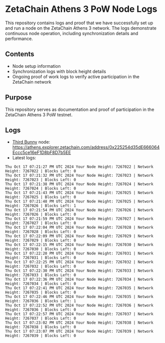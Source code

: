 # ZetaChain Athens 3 PoW Node Logs
This repository contains logs and proof that we have successfully set up and run a node on the ZetaChain Athens 3 network. The logs demonstrate continuous node operation, including synchronization details and performance.

## Contents
- Node setup information
- Synchronization logs with block height details
- Ongoing proof of work logs to verify active participation in the ZetaChain network

## Purpose
This repository serves as documentation and proof of participation in the ZetaChain Athens 3 PoW testnet.

## Logs

- [Third Bunny](https://thirdbunny.xyz/) node: https://athens.explorer.zetachain.com/address/0x225254d35dE666064Eccc5ce16eF1D8bF8D7b5EE
- Latest logs:
```
Thu Oct 17 07:21:27 PM UTC 2024 Your Node Height: 7267022 | Network Height: 7267022 | Blocks Left: 0
Thu Oct 17 07:21:32 PM UTC 2024 Your Node Height: 7267023 | Network Height: 7267023 | Blocks Left: 0
Thu Oct 17 07:21:38 PM UTC 2024 Your Node Height: 7267024 | Network Height: 7267024 | Blocks Left: 0
Thu Oct 17 07:21:43 PM UTC 2024 Your Node Height: 7267025 | Network Height: 7267025 | Blocks Left: 0
Thu Oct 17 07:21:48 PM UTC 2024 Your Node Height: 7267025 | Network Height: 7267026 | Blocks Left: 1
Thu Oct 17 07:21:54 PM UTC 2024 Your Node Height: 7267026 | Network Height: 7267026 | Blocks Left: 0
Thu Oct 17 07:21:59 PM UTC 2024 Your Node Height: 7267027 | Network Height: 7267027 | Blocks Left: 0
Thu Oct 17 07:22:04 PM UTC 2024 Your Node Height: 7267028 | Network Height: 7267028 | Blocks Left: 0
Thu Oct 17 07:22:09 PM UTC 2024 Your Node Height: 7267029 | Network Height: 7267029 | Blocks Left: 0
Thu Oct 17 07:22:15 PM UTC 2024 Your Node Height: 7267030 | Network Height: 7267030 | Blocks Left: 0
Thu Oct 17 07:22:20 PM UTC 2024 Your Node Height: 7267031 | Network Height: 7267031 | Blocks Left: 0
Thu Oct 17 07:22:25 PM UTC 2024 Your Node Height: 7267032 | Network Height: 7267032 | Blocks Left: 0
Thu Oct 17 07:22:30 PM UTC 2024 Your Node Height: 7267033 | Network Height: 7267033 | Blocks Left: 0
Thu Oct 17 07:22:36 PM UTC 2024 Your Node Height: 7267034 | Network Height: 7267034 | Blocks Left: 0
Thu Oct 17 07:22:41 PM UTC 2024 Your Node Height: 7267035 | Network Height: 7267035 | Blocks Left: 0
Thu Oct 17 07:22:46 PM UTC 2024 Your Node Height: 7267035 | Network Height: 7267036 | Blocks Left: 1
Thu Oct 17 07:22:52 PM UTC 2024 Your Node Height: 7267036 | Network Height: 7267036 | Blocks Left: 0
Thu Oct 17 07:22:57 PM UTC 2024 Your Node Height: 7267037 | Network Height: 7267037 | Blocks Left: 0
Thu Oct 17 07:23:02 PM UTC 2024 Your Node Height: 7267038 | Network Height: 7267038 | Blocks Left: 0
Thu Oct 17 07:23:07 PM UTC 2024 Your Node Height: 7267039 | Network Height: 7267039 | Blocks Left: 0
```
